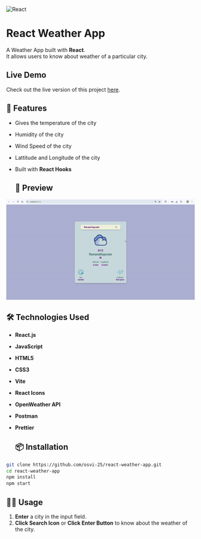 ![React](https://img.shields.io/badge/React-20232A?style=for-the-badge&logo=react&logoColor=61DAFB)

# React Weather App

A Weather App built with **React**.  
It allows users to know about weather of a particular city.

## Live Demo
Check out the live version of this project [here](https://react-weather-app-three-fawn.vercel.app/).

## 🚀 Features
- Gives the temperature of the city
- Humidity of the city
- Wind Speed of the city
- Lattitude and Longitude of the city
- Built with **React Hooks**

  ## 📸 Preview
![Weather App Preview](./src/assets/Preview.gif)

## 🛠️ Technologies Used
- **React.js**  
- **JavaScript**  
- **HTML5**  
- **CSS3**  
- **Vite**
- **React Icons**
- **OpenWeather API**
- **Postman**
- **Prettier**

  ## 📦 Installation
```bash
git clone https://github.com/osvi-25/react-weather-app.git
cd react-weather-app
npm install
npm start
```

## 🧑‍💻 Usage
1. **Enter** a city in the input field.  
2. **Click Search Icon** or **Click Enter Button** to know about the weather of the city.
